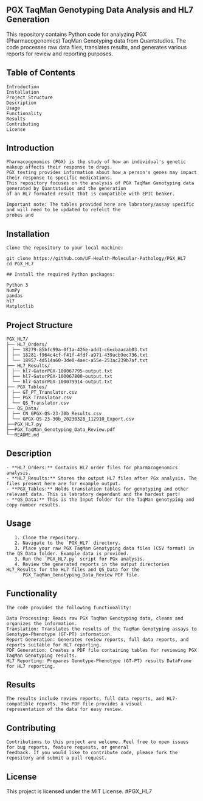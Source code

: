 ## PGX TaqMan Genotyping Data Analysis and HL7 Generation

This repository contains Python code for analyzing PGX (Pharmacogenomics) TaqMan Genotyping data from Quantstudios. The code processes raw data files, translates results, and generates various reports for review and reporting purposes.

## Table of Contents

    Introduction
    Installation
    Project Structure    
    Description
    Usage
    Functionality
    Results
    Contributing
    License

## Introduction

    Pharmacogenomics (PGX) is the study of how an individual's genetic makeup affects their response to drugs. 
    PGX testing provides information about how a person's genes may impact their response to specific medications. 
    This repository focuses on the analysis of PGX TaqMan Genotyping data generated by Quantstudios and the generation 
    of an HL7 formated result that is compatible with EPIC beaker. 
    
    Important note: The tables provided here are labratory/assay specific and will need to be updated to refelct the 
    probes and 


## Installation

    Clone the repository to your local machine:

    git clone https://github.com/UF-Health-Molecular-Pathology/PGX_HL7
    cd PGX_HL7

    ## Install the required Python packages:

    Python 3
    NumPy
    pandas
    hl7
    Matplotlib

## Project Structure
    
    PGX_HL7/
    ├── HL7_Orders/
    │ ├── 18279-85bfc99a-0f1a-426e-add1-c6ecbaacab03.txt
    │ ├── 18281-f964c4cf-f41f-4fdf-a971-439acb9ec736.txt
    │ └── 18957-4d514a60-3de0-4aec-a55e-253ac239b7af.txt
    ├── HL7_Results/
    │ ├── hl7-GatorPGX-100067795-output.txt
    │ ├── hl7-GatorPGX-100067800-output.txt
    │ └── hl7-GatorPGX-100079914-output.txt
    ├── PGX_Tables/
    │ ├── GT_PT_Translator.csv
    │ ├── PGX_Translator.csv
    │ └── QS_Translator.csv
    ├── QS_Data/
    │ ├── CN GPGX-QS-23-30b Results.csv
    │ └── GPGX-QS-23-30b_20230328_112910_Export.csv
    ├──PGX_HL7.py
    ├──PGX_TaqMan_Genotyping_Data_Review.pdf
    └──README.md

## Description

    - **HL7_Orders:** Contains HL7 order files for pharmacogenomics analysis.
    - **HL7_Results:** Stores the output HL7 files after PGx analysis. The files present here are for example output.
    - **PGX_Tables:** Holds translation tables for genotyping and other relevant data. This is labratory dependant and the hardest part! 
    - **QS_Data:** This is the Input folder for the TaqMan genotyping and copy number results.

## Usage

       1. Clone the repository.
       2. Navigate to the `PGX_HL7` directory.
       3. Place your raw PGX TaqMan Genotyping data files (CSV format) in the QS_Data folder. Example data is provided.
       3. Run the `PGX_HL7.py` script for PGx analysis.
       4. Review the generated reports in the output directories HL7_Results for the HL7 files and QS_Data for the 
          PGX_TaqMan_Genotyping_Data_Review PDF file.

   
## Functionality

    The code provides the following functionality:

    Data Processing: Reads raw PGX TaqMan Genotyping data, cleans and organizes the information.
    Translation: Translates the results of the TaqMan Genotyping assays to Genotype-Phenotype (GT-PT) information.
    Report Generation: Generates review reports, full data reports, and reports suitable for HL7 reporting.
    PDF Generation: Creates a PDF file containing tables for reviewing PGX TaqMan Genotyping results.
    HL7 Reporting: Prepares Genotype-Phenotype (GT-PT) results DataFrame for HL7 reporting.

## Results

    The results include review reports, full data reports, and HL7-compatible reports. The PDF file provides a visual 
    representation of the data for easy review.
    
## Contributing
    
    Contributions to this project are welcome. Feel free to open issues for bug reports, feature requests, or general 
    feedback. If you would like to contribute code, please fork the repository and submit a pull request.

## License

This project is licensed under the MIT License. #PGX_HL7
